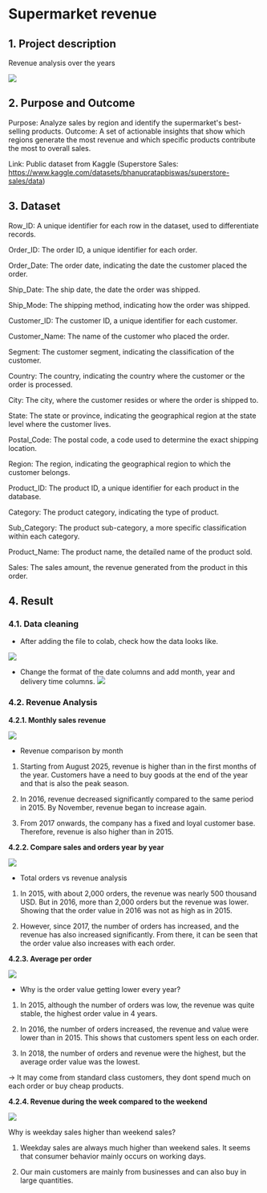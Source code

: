# Supermarket revenue
## 1. Project description
Revenue analysis over the years

![](imagine/mainimagine.jpg)

## 2. Purpose and Outcome
Purpose: Analyze sales by region and identify the supermarket's best-selling products.
Outcome: A set of actionable insights that show which regions generate the most revenue and which specific products contribute the most to overall sales.

Link: Public dataset from Kaggle (Superstore Sales: https://www.kaggle.com/datasets/bhanupratapbiswas/superstore-sales/data)


## 3. Dataset
Row_ID: A unique identifier for each row in the dataset, used to differentiate records.

Order_ID: The order ID, a unique identifier for each order.

Order_Date: The order date, indicating the date the customer placed the order.

Ship_Date: The ship date, the date the order was shipped.

Ship_Mode: The shipping method, indicating how the order was shipped.

Customer_ID: The customer ID, a unique identifier for each customer.

Customer_Name: The name of the customer who placed the order.

Segment: The customer segment, indicating the classification of the customer.

Country: The country, indicating the country where the customer or the order is processed.

City: The city, where the customer resides or where the order is shipped to.

State: The state or province, indicating the geographical region at the state level where the customer lives.

Postal_Code: The postal code, a code used to determine the exact shipping location.

Region: The region, indicating the geographical region to which the customer belongs.

Product_ID: The product ID, a unique identifier for each product in the database.

Category: The product category, indicating the type of product.

Sub_Category: The product sub-category, a more specific classification within each category.

Product_Name: The product name, the detailed name of the product sold.

Sales: The sales amount, the revenue generated from the product in this order.

## 4. Result
### 4.1. Data cleaning
- After adding the file to colab, check how the data looks like.

![](imagine/df.head.png)

- Change the format of the date columns and add month, year and delivery time columns.
![](imagine/df.info.png)

### 4.2. Revenue Analysis

**4.2.1. Monthly sales revenue**

![](imagine/Monthlysalestrend.png)

- Revenue comparison by month

1. Starting from August 2025, revenue is higher than in the first months of the year. Customers have a need to buy goods at the end of the year and that is also the peak season.

2. In 2016, revenue decreased significantly compared to the same period in 2015. By November, revenue began to increase again.

3. From 2017 onwards, the company has a fixed and loyal customer base. Therefore, revenue is also higher than in 2015.

**4.2.2. Compare sales and orders year by year**

![](imagine/Comparesalesandordersbyyear.png)

- Total orders vs revenue analysis

1. In 2015, with about 2,000 orders, the revenue was nearly 500 thousand USD. But in 2016, more than 2,000 orders but the revenue was lower. Showing that the order value in 2016 was not as high as in 2015.

2. However, since 2017, the number of orders has increased, and the revenue has also increased significantly. From there, it can be seen that the order value also increases with each order.

**4.2.3. Average per order**

![](imagine/AVOvaluebyyear.png)

- Why is the order value getting lower every year?

1. In 2015, although the number of orders was low, the revenue was quite stable, the highest order value in 4 years.

2. In 2016, the number of orders increased, the revenue and value were lower than in 2015. This shows that customers spent less on each order.

3. In 2018, the number of orders and revenue were the highest, but the average order value was the lowest.

-> It may come from standard class customers, they dont spend much on each order or buy cheap products.

**4.2.4. Revenue during the week compared to the weekend**

![](imagine/totalsalesweekdaysandweekends.png)

Why is weekday sales higher than weekend sales?

1. Weekday sales are always much higher than weekend sales. It seems that consumer behavior mainly occurs on working days.

2. Our main customers are mainly from businesses and can also buy in large quantities.
